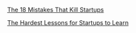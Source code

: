 
[The 18 Mistakes That Kill Startups](https://paulgraham.com/startupmistakes.html)

[The Hardest Lessons for Startups to Learn](https://paulgraham.com/startuplessons.html)

